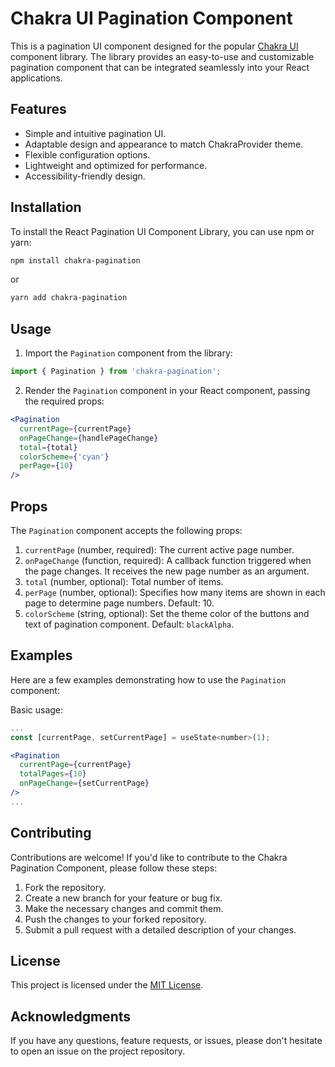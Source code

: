 # Chakra UI Pagination Component

This is a pagination UI component designed for the popular [Chakra UI](https://github.com/chakra-ui/chakra-ui) component library. The library provides an easy-to-use and customizable pagination component that can be integrated seamlessly into your React applications.

## Features

- Simple and intuitive pagination UI.
- Adaptable design and appearance to match ChakraProvider theme.
- Flexible configuration options.
- Lightweight and optimized for performance.
- Accessibility-friendly design.

## Installation

To install the React Pagination UI Component Library, you can use npm or yarn:

```bash
npm install chakra-pagination
```

or

```bash
yarn add chakra-pagination
```

## Usage

1. Import the `Pagination` component from the library:

```jsx
import { Pagination } from 'chakra-pagination';
```

2. Render the `Pagination` component in your React component, passing the required props:

```jsx
<Pagination
  currentPage={currentPage}
  onPageChange={handlePageChange}
  total={total}
  colorScheme={'cyan'}
  perPage={10}
/>
```

## Props

The `Pagination` component accepts the following props:

1. `currentPage` (number, required): The current active page number.
2. `onPageChange` (function, required): A callback function triggered when the page changes. It receives the new page number as an argument.
3. `total` (number, optional): Total number of items.
4. `perPage` (number, optional): Specifies how many items are shown in each page to determine page numbers. Default: 10.
6. `colorScheme` (string, optional): Set the theme color of the buttons and text of pagination component. Default: `blackAlpha`.

## Examples

Here are a few examples demonstrating how to use the `Pagination` component:

Basic usage:

```jsx
...
const [currentPage, setCurrentPage] = useState<number>(1);

<Pagination
  currentPage={currentPage}
  totalPages={10}
  onPageChange={setCurrentPage}
/>
...
```

## Contributing

Contributions are welcome! If you'd like to contribute to the Chakra Pagination Component, please follow these steps:

1. Fork the repository.
2. Create a new branch for your feature or bug fix.
3. Make the necessary changes and commit them.
4. Push the changes to your forked repository.
5. Submit a pull request with a detailed description of your changes.

## License

This project is licensed under the [MIT License](LICENSE).

## Acknowledgments

If you have any questions, feature requests, or issues, please don't hesitate to open an issue on the project repository.